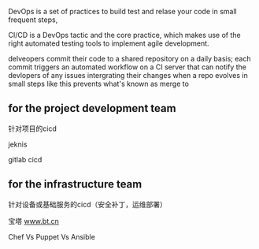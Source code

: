 DevOps is a set of practices to build test and relase your code in small frequent steps, 

CI/CD is a DevOps tactic and the core practice, which makes use of the right automated testing tools to implement agile development.

delveopers commit their code to a shared repository on a daily basis;
each commit triggers an automated workflow on a CI server that can notify the devlopers of any issues intergrating their changes when a repo evolves in small steps like this prevents what's known as merge to


## for the project development team

针对项目的cicd

jeknis 

gitlab cicd

## for the infrastructure team

针对设备或基础服务的cicd（安全补丁，运维部署）

宝塔 www.bt.cn

Chef Vs Puppet Vs Ansible